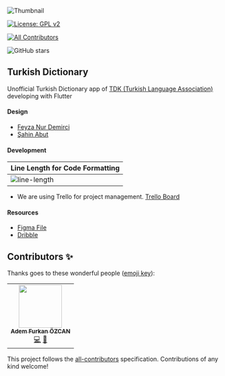 ![Thumbnail](thumbnail.png)

[![License: GPL v2](https://img.shields.io/badge/License-GPL%20v2-blue.svg)](https://www.gnu.org/licenses/old-licenses/gpl-2.0.en.html)
<!-- ALL-CONTRIBUTORS-BADGE:START - Do not remove or modify this section -->
[![All Contributors](https://img.shields.io/badge/all_contributors-2-orange.svg?style=flat-square)](#contributors-)
<!-- ALL-CONTRIBUTORS-BADGE:END -->
![GitHub stars](https://img.shields.io/github/stars/flutterturkey/turkish-dictionary?style=social)

## Turkish Dictionary

Unofficial Turkish Dictionary app of [TDK (Turkish Language Association)](http://tdk.gov.tr/) developing with Flutter

#### Design

- [Feyza Nur Demirci](https://dribbble.com/feyzademirci)
- [Şahin Abut](https://dribbble.com/sahinabut)

#### Development
| Line Length for Code Formatting |
| ---      |
| ![line-length](https://user-images.githubusercontent.com/21019611/76961012-a3286600-692d-11ea-933c-1c4febff58b7.png) |  

- We are using Trello for project management. [Trello Board](https://trello.com/b/as4TZkdx/turkish-dictionary)


#### Resources

- [Figma File](https://www.figma.com/file/JqpfJNo6eEJzPpTOEi3Irt/TDK-Redesign)  
- [Dribble](https://dribbble.com/shots/10736386-Turkish-Dictionary-Application)


## Contributors ✨

Thanks goes to these wonderful people ([emoji key](https://allcontributors.org/docs/en/emoji-key)):

<!-- ALL-CONTRIBUTORS-LIST:START - Do not remove or modify this section -->
<!-- prettier-ignore-start -->
<!-- markdownlint-disable -->
<table>
  <tr>
    <td align="center"><a href="https://adem68.github.io/"><img src="https://avatars0.githubusercontent.com/u/21019611?v=4" width="100px;" alt=""/><br /><sub><b>Adem Furkan ÖZCAN</b></sub></a><br /><a href="https://github.com/flutterturkey/turkish-dictionary/commits?author=Adem68" title="Code">💻</a> <a href="#maintenance-Adem68" title="Maintenance">🚧</a></td>
  </tr>
</table>

<!-- markdownlint-enable -->
<!-- prettier-ignore-end -->
<!-- ALL-CONTRIBUTORS-LIST:END -->

This project follows the [all-contributors](https://github.com/all-contributors/all-contributors) specification. Contributions of any kind welcome!
